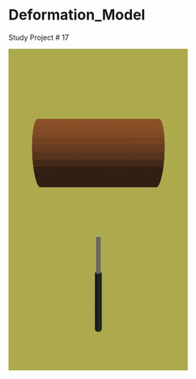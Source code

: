 # Deformation_Model
Study Project # 17

![grab-landing-page](https://github.com/Alex21Sav/Deformation_Model/blob/main/ScreenGif.gif)
